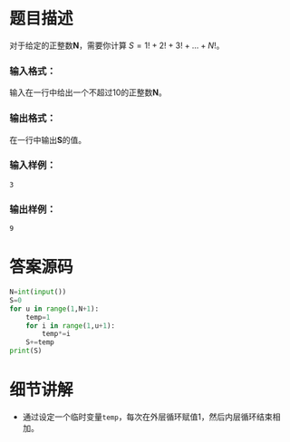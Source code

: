 # 题目描述

对于给定的正整数**N**，需要你计算 $S=1!+2!+3!+...+N!$。

### 输入格式：

输入在一行中给出一个不超过10的正整数**N**。

### 输出格式：

在一行中输出**S**的值。

### 输入样例：

```in
3
```

### 输出样例：

```out
9
```


# 答案源码

```python
N=int(input())
S=0
for u in range(1,N+1):
    temp=1
    for i in range(1,u+1):
        temp*=i
    S+=temp
print(S)
```

# 细节讲解

- 通过设定一个临时变量`temp`，每次在外层循环赋值1，然后内层循环结束相加。
